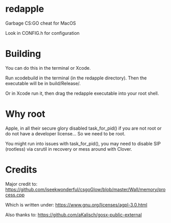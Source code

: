 # redapple
Garbage CS:GO cheat for MacOS

Look in CONFIG.h for configuration

# Building

You can do this in the terminal or Xcode.

Run xcodebuild in the terminal (in the redapple directory). Then the executable will be in build/Release/.

Or in Xcode run it, then drag the redapple executable into your root shell.

# Why root

Apple, in all their secure glory disabled task_for_pid() if you are not root or do not have a developer license... So we need to be root. 

You might run into issues with task_for_pid(), you may need to disable SIP (rootless) via csrutil in recovery or mess around with Clover.

# Credits
Major credit to: https://github.com/iseekwonderful/csgoGlow/blob/master/Wall/memory/process.cpp

Which is written under: https://www.gnu.org/licenses/agpl-3.0.html

Also thanks to: https://github.com/aKalisch/gosx-public-external

